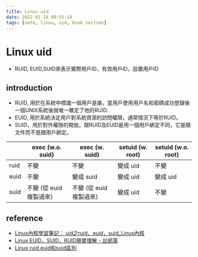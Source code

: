 ```yaml
---
title: Linux uid
date: 2022-01-18 08:55:14
tags: [note, linux, uid, book section]
---
```


# Linux uid
- RUID, EUID,SUID來表示實際用戶ID，有效用戶ID，設置用戶ID
<!--more-->
## introduction
- RUID, 用於在系統中標識一個用戶是誰，當用戶使用用戶名和密碼成功登錄後一個UNIX系統後就唯一確定了他的RUID.
- EUID, 用於系統決定用戶對系統資源的訪問權限，通常情況下等於RUID。
- SUID，用於對外權限的開放。跟RUID及EUID是用一個用戶綁定不同，它是跟文件而不是跟用戶綁定。



|  | exec (w.o. suid) | exec (w. suid) | setuid (w. root) | setuid (w.o. root) |
| -------- | ---------------- | -------------- | ------ | ------------------ |
| ruid | 不變 | 不變 | 變成 uid | 不變 |
| euid | 不變 | 變成 suid | 變成 uid | 變成 uid |
| suid | 不變 (從 euid 複製過來) | 不變 (從 euid 複製過來) | 變成 uid | 不變 |


## reference
- [Linux內核學習筆記： uid之ruid，euid，suid_Linux內核](http://www.unixlinux.online/unixlinux/gdliunx/linuxnh/201702/38287.html)
- [Linux EUID，SUID，RUID簡單理解 - 台部落](https://www.twblogs.net/a/5b8d75e82b717718833e287a)
- [Linux ruid euid和suid區別](https://www.w3study.wiki/a/202106/174673.html)